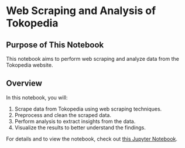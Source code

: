 # Web Scraping and Analysis of Tokopedia

## Purpose of This Notebook

This notebook aims to perform web scraping and analyze data from the Tokopedia website.

## Overview

In this notebook, you will:
1. Scrape data from Tokopedia using web scraping techniques.
2. Preprocess and clean the scraped data.
3. Perform analysis to extract insights from the data.
4. Visualize the results to better understand the findings.

For details and to view the notebook, check out [this Jupyter Notebook](P0G3_Hafidz_Masruri.ipynb).
